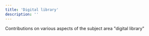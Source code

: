 ```yaml
---
title: 'Digital library'
description: ''
---
```


Contributions on various aspects of the subject area "digital library"
